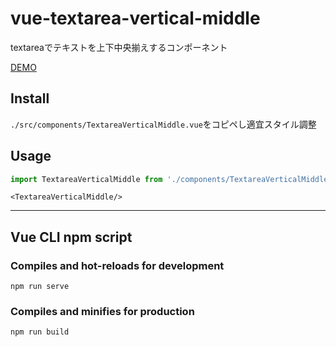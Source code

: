 # vue-textarea-vertical-middle
textareaでテキストを上下中央揃えするコンポーネント

[DEMO](https://ohagip.github.io/vue-textarea-vertical-middle/)

## Install
`./src/components/TextareaVerticalMiddle.vue`をコピペし適宜スタイル調整

## Usage
```js
import TextareaVerticalMiddle from './components/TextareaVerticalMiddle.vue'
```

```vue
<TextareaVerticalMiddle/>
```

---
## Vue CLI npm script

### Compiles and hot-reloads for development
```
npm run serve
```

### Compiles and minifies for production
```
npm run build
```
